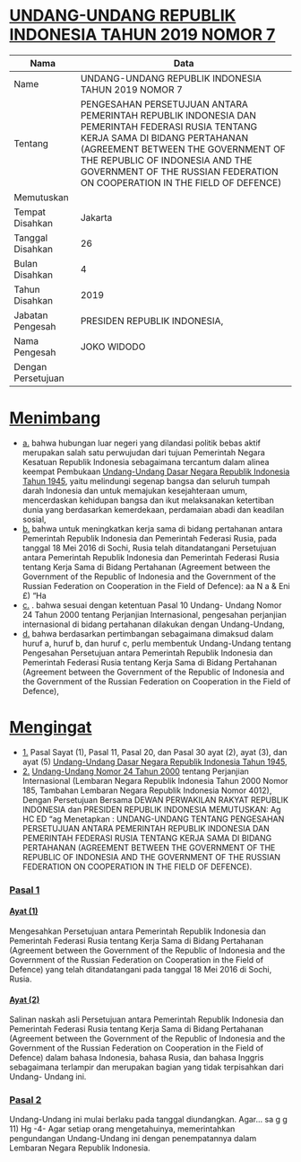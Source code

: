 # [UNDANG-UNDANG REPUBLIK INDONESIA TAHUN 2019 NOMOR 7](http://example.org/legal/peraturan/uu/2019/7)

| Nama | Data |
| ------ | ----- |
|Name|UNDANG-UNDANG REPUBLIK INDONESIA TAHUN 2019 NOMOR 7|
|Tentang| PENGESAHAN PERSETUJUAN ANTARA PEMERINTAH REPUBLIK INDONESIA DAN PEMERINTAH FEDERASI RUSIA TENTANG KERJA SAMA DI BIDANG PERTAHANAN (AGREEMENT BETWEEN THE GOVERNMENT OF THE REPUBLIC OF INDONESIA AND THE GOVERNMENT OF THE RUSSIAN FEDERATION ON COOPERATION IN THE FIELD OF DEFENCE)|
|Memutuskan||
|Tempat Disahkan|Jakarta|
|Tanggal Disahkan|26|
|Bulan Disahkan|4|
|Tahun Disahkan|2019|
|Jabatan Pengesah|PRESIDEN REPUBLIK INDONESIA,|
|Nama Pengesah|JOKO WIDODO|
|Dengan Persetujuan||
# [Menimbang](http://example.org/legal/peraturan/uu/2019/7/menimbang)

* [a.](http://example.org/legal/peraturan/uu/2019/7/menimbang/huruf/a) bahwa hubungan luar negeri yang dilandasi politik bebas aktif merupakan salah satu perwujudan dari tujuan Pemerintah Negara Kesatuan Republik Indonesia sebagaimana tercantum dalam alinea keempat Pembukaan [Undang-Undang Dasar Negara Republik Indonesia Tahun 1945](http://example.org/legal/peraturan/uu), yaitu melindungi segenap bangsa dan seluruh tumpah darah Indonesia dan untuk memajukan kesejahteraan umum, mencerdaskan kehidupan bangsa dan ikut melaksanakan ketertiban dunia yang berdasarkan kemerdekaan, perdamaian abadi dan keadilan sosial,
* [b.](http://example.org/legal/peraturan/uu/2019/7/menimbang/huruf/b) bahwa untuk meningkatkan kerja sama di bidang pertahanan antara Pemerintah Republik Indonesia dan Pemerintah Federasi Rusia, pada tanggal 18 Mei 2016 di Sochi, Rusia telah ditandatangani Persetujuan antara Pemerintah Republik Indonesia dan Pemerintah Federasi Rusia tentang Kerja Sama di Bidang Pertahanan (Agreement between the Government of the Republic of Indonesia and the Government of the Russian Federation on Cooperation in the Field of Defence): aa N a & Eni £) “Ha
* [c.](http://example.org/legal/peraturan/uu/2019/7/menimbang/huruf/c) . bahwa sesuai dengan ketentuan Pasal 10 Undang- Undang Nomor 24 Tahun 2000 tentang Perjanjian Internasional, pengesahan perjanjian internasional di bidang pertahanan dilakukan dengan Undang-Undang,
* [d.](http://example.org/legal/peraturan/uu/2019/7/menimbang/huruf/d) bahwa berdasarkan pertimbangan sebagaimana dimaksud dalam huruf a, huruf b, dan huruf c, perlu membentuk Undang-Undang tentang Pengesahan Persetujuan antara Pemerintah Republik Indonesia dan Pemerintah Federasi Rusia tentang Kerja Sama di Bidang Pertahanan (Agreement between the Government of the Republic of Indonesia and the Government of the Russian Federation on Cooperation in the Field of Defence),
# [Mengingat](http://example.org/legal/peraturan/uu/2019/7/mengingat)

* [1.](http://example.org/legal/peraturan/uu/2019/7/mengingat/huruf/0001) Pasal Sayat (1), Pasal 11, Pasal 20, dan Pasal 30 ayat (2), ayat (3), dan ayat (5) [Undang-Undang Dasar Negara Republik Indonesia Tahun 1945](http://example.org/legal/peraturan/uu),
* [2.](http://example.org/legal/peraturan/uu/2019/7/mengingat/huruf/0002) [Undang-Undang Nomor 24 Tahun 2000](http://example.org/legal/peraturan/uu/2000/24) tentang Perjanjian Internasional (Lembaran Negara Republik Indonesia Tahun 2000 Nomor 185, Tambahan Lembaran Negara Republik Indonesia Nomor 4012), Dengan Persetujuan Bersama DEWAN PERWAKILAN RAKYAT REPUBLIK INDONESIA dan PRESIDEN REPUBLIK INDONESIA MEMUTUSKAN: Ag HC ED “ag Menetapkan : UNDANG-UNDANG TENTANG PENGESAHAN PERSETUJUAN ANTARA PEMERINTAH REPUBLIK INDONESIA DAN PEMERINTAH FEDERASI RUSIA TENTANG KERJA SAMA DI BIDANG PERTAHANAN (AGREEMENT BETWEEN THE GOVERNMENT OF THE REPUBLIC OF INDONESIA AND THE GOVERNMENT OF THE RUSSIAN FEDERATION ON COOPERATION IN THE FIELD OF DEFENCE).

### [Pasal 1](http://example.org/legal/peraturan/uu/2019/7/pasal/0001)

#### [Ayat (1)](http://example.org/legal/peraturan/uu/2019/7/pasal/0001/versi/20190426/ayat/0001)
Mengesahkan Persetujuan antara Pemerintah Republik Indonesia dan Pemerintah Federasi Rusia tentang Kerja Sama di Bidang Pertahanan (Agreement between the Government of the Republic of Indonesia and the Government of the Russian Federation on Cooperation in the Field of Defence) yang telah ditandatangani pada tanggal 18 Mei 2016 di Sochi, Rusia.

#### [Ayat (2)](http://example.org/legal/peraturan/uu/2019/7/pasal/0001/versi/20190426/ayat/0002)
Salinan naskah asli Persetujuan antara Pemerintah Republik Indonesia dan Pemerintah Federasi Rusia tentang Kerja Sama di Bidang Pertahanan (Agreement between the Government of the Republic of Indonesia and the Government of the Russian Federation on Cooperation in the Field of Defence) dalam bahasa Indonesia, bahasa Rusia, dan bahasa Inggris sebagaimana terlampir dan merupakan bagian yang tidak terpisahkan dari Undang- Undang ini.


### [Pasal 2](http://example.org/legal/peraturan/uu/2019/7/pasal/0002)
Undang-Undang ini mulai berlaku pada tanggal diundangkan. Agar... sa g g 11) Hg -4- Agar setiap orang mengetahuinya, memerintahkan pengundangan Undang-Undang ini dengan penempatannya dalam Lembaran Negara Republik Indonesia.
